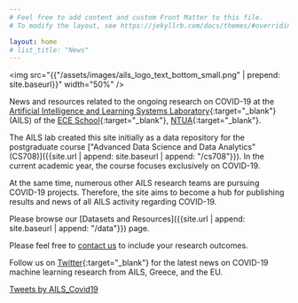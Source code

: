 ```yaml
---
# Feel free to add content and custom Front Matter to this file.
# To modify the layout, see https://jekyllrb.com/docs/themes/#overriding-theme-defaults

layout: home
# list_title: "News"
---
```

<img src="{{"/assets/images/ails_logo_text_bottom_small.png" | prepend: site.baseurl}}" width="50%" />

News and resources related to the ongoing research on COVID-19 at the [Artificial Intelligence and Learning Systems Laboratory](https://www.ails.ece.ntua.gr/){:target="_blank"} (AILS) of the [ECE School](https://www.ece.ntua.gr/en){:target="_blank"}, [NTUA](https://www.ntua.gr/en/){:target="_blank"}.

The AILS lab created this site initially as a data repository for the postgraduate course ["Advanced Data Science and Data Analytics" (CS708)]({{site.url | append: site.baseurl | append: "/cs708"}}). In the current academic year, the course focuses exclusively on COVID-19.

At the same time, numerous other AILS research teams are pursuing COVID-19 projects. Therefore, the site aims to become a hub for publishing results and news of all AILS activity regarding COVID-19.

Please browse our [Datasets and Resources]({{site.url | append: site.baseurl | append: "/data"}}) page.

Please feel free to [contact us](mailto:covid19@ails.ece.ntua.gr) to include your research outcomes.

Follow us on [Twitter](https://twitter.com/AILS_Covid19){:target="_blank"} for the latest news on COVID-19 machine learning research from AILS, Greece, and the EU.

<div class="jekyll-twitter-plugin"><a class="twitter-timeline" data-width="500" data-tweet-limit="5" href="https://twitter.com/AILS_Covid19?ref_src=twsrc%5Etfw">Tweets by AILS_Covid19</a>
<script async="" src="https://platform.twitter.com/widgets.js" charset="utf-8"></script>
</div>
